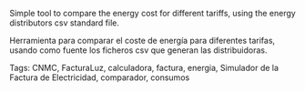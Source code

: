 Simple tool to compare the energy cost for different tariffs, using the energy distributors csv standard file.

Herramienta para comparar el coste de energía para diferentes tarifas, usando como fuente los ficheros csv que generan las distribuidoras.

Tags: CNMC, FacturaLuz, calculadora, factura, energia, Simulador de la Factura de Electricidad, comparador, consumos
